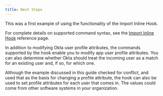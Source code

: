 ```yaml
---
title: Next Steps
---
```


This was a first example of using the functionality of the Import Inline Hook.

For complete details on supported command syntax, see the [Import Inline Hook](/use_cases/inline_hooks/import_hook/import_hook/) reference page.

In addition to modifying Okta user profile attributes, the commands supported by the hook enable you to modify app user profile attributes. You can also determine whether Okta should treat the incoming user as a match for an existing user and, if so, for which one.

Although the example discussed in this guide checked for conflict, and used that as the basis for changing a profile attribute, the hook can also be used to set profile attributes for each user that comes in. The values could come from other software systems in your organization.

